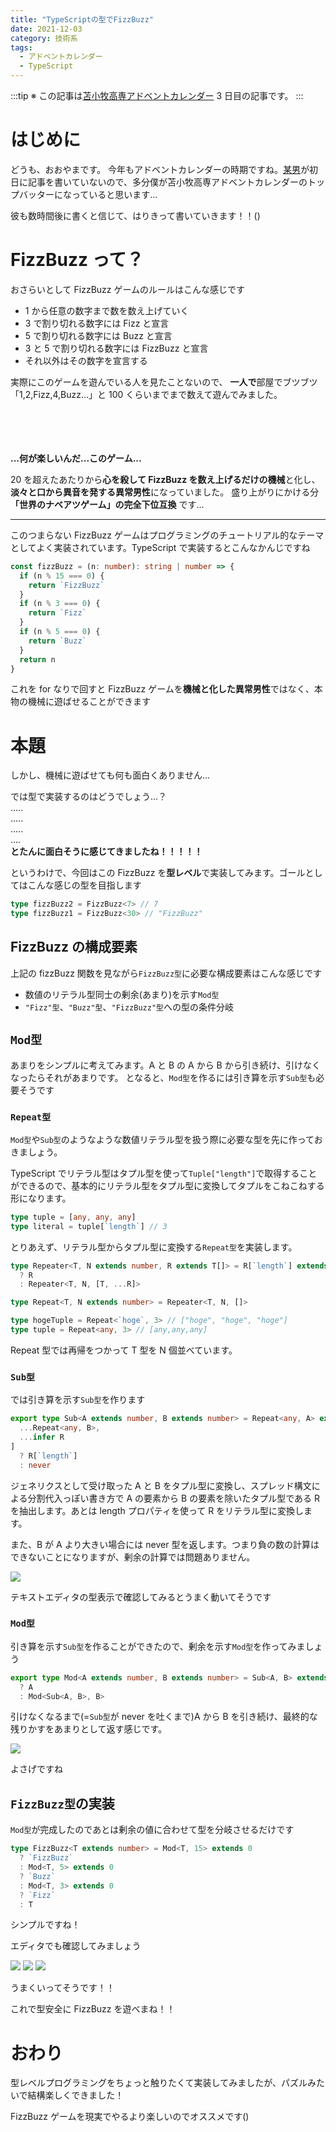 ```yaml
---
title: "TypeScriptの型でFizzBuzz"
date: 2021-12-03
category: 技術系
tags:
  - アドベントカレンダー
  - TypeScript
---
```


:::tip
※ この記事は[苫小牧高専アドベントカレンダー](https://adventar.org/calendars/6387) 3 日目の記事です。
:::

# はじめに

どうも、おおやまです。
今年もアドベントカレンダーの時期ですね。[某男](https://twitter.com/satakenkoki)が初日に記事を書いていないので、多分僕が苫小牧高専アドベントカレンダーのトップバッターになっていると思います...

彼も数時間後に書くと信じて、はりきって書いていきます！！()

# FizzBuzz って？

おさらいとして FizzBuzz ゲームのルールはこんな感じです

- 1 から任意の数字まで数を数え上げていく
- 3 で割り切れる数字には Fizz と宣言
- 5 で割り切れる数字には Buzz と宣言
- 3 と 5 で割り切れる数字には FizzBuzz と宣言
- それ以外はその数字を宣言する

実際にこのゲームを遊んでいる人を見たことないので、
**一人で**部屋でブツブツ「1,2,Fizz,4,Buzz...」と 100 くらいまでまで数えて遊んでみました。
<br />
<br />
<br />
<br />
<br />

**...何が楽しいんだ...このゲーム...**

20 を超えたあたりから**心を殺して FizzBuzz を数え上げるだけの機械**と化し、**淡々と口から異音を発する異常男性**になっていました。
盛り上がりにかける分 **「世界のナベアツゲーム」の完全下位互換** です...

<hr>

このつまらない FizzBuzz ゲームはプログラミングのチュートリアル的なテーマとしてよく実装されています。TypeScript で実装するとこんなかんじですね

```ts
const fizzBuzz = (n: number): string | number => {
  if (n % 15 === 0) {
    return `FizzBuzz`
  }
  if (n % 3 === 0) {
    return `Fizz`
  }
  if (n % 5 === 0) {
    return `Buzz`
  }
  return n
}
```

これを for なりで回すと FizzBuzz ゲームを**機械と化した異常男性**ではなく、本物の機械に遊ばせることができます

# 本題

しかし、機械に遊ばせても何も面白くありません...

では型で実装するのはどうでしょう...？
<br />.....
<br />.....
<br />.....
<br />....
<br />
**とたんに面白そうに感じてきましたね！！！！！**

というわけで、今回はこの FizzBuzz を**型レベル**で実装してみます。ゴールとしてはこんな感じの型を目指します

```ts
type fizzBuzz2 = FizzBuzz<7> // 7
type fizzBuzz1 = FizzBuzz<30> // "FizzBuzz"
```

## FizzBuzz の構成要素

上記の fizzBuzz 関数を見ながら`FizzBuzz型`に必要な構成要素はこんな感じです

- 数値のリテラル型同士の剰余(あまり)を示す`Mod型`
- `"Fizz"型`、`"Buzz"型`、`"FizzBuzz"型`への型の条件分岐

## `Mod型`

あまりをシンプルに考えてみます。A と B の A から B から引き続け、引けなくなったらそれがあまりです。
となると、`Mod型`を作るには引き算を示す`Sub型`も必要そうです

### `Repeat型`

`Mod型`や`Sub型`のようなような数値リテラル型を扱う際に必要な型を先に作っておきましょう。

TypeScript でリテラル型はタプル型を使って`Tuple["length"]`で取得することができるので、基本的にリテラル型をタプル型に変換してタプルをこねこねする形になります。

```ts
type tuple = [any, any, any]
type literal = tuple[`length`] // 3
```

とりあえず、リテラル型からタプル型に変換する`Repeat型`を実装します。

```ts
type Repeater<T, N extends number, R extends T[]> = R[`length`] extends N
  ? R
  : Repeater<T, N, [T, ...R]>

type Repeat<T, N extends number> = Repeater<T, N, []>

type hogeTuple = Repeat<`hoge`, 3> // ["hoge", "hoge", "hoge"]
type tuple = Repeat<any, 3> // [any,any,any]
```

Repeat 型では再帰をつかって T 型を N 個並べています。

### `Sub型`

では引き算を示す`Sub型`を作ります

```ts
export type Sub<A extends number, B extends number> = Repeat<any, A> extends [
  ...Repeat<any, B>,
  ...infer R
]
  ? R[`length`]
  : never
```

ジェネリクスとして受け取った A と B をタプル型に変換し、スプレッド構文による分割代入っぽい書き方で A の要素から B の要素を除いたタプル型である R を抽出します。あとは length プロパティを使って R をリテラル型に変換します。

また、B が A より大きい場合には never 型を返します。つまり負の数の計算はできないことになりますが、剰余の計算では問題ありません。

<img src="./img/20211203/スクリーンショット 2021-12-03 17.01.42.png" />

テキストエディタの型表示で確認してみるとうまく動いてそうです

### `Mod型`

引き算を示す`Sub型`を作ることができたので、剰余を示す`Mod型`を作ってみましょう

```ts
export type Mod<A extends number, B extends number> = Sub<A, B> extends never
  ? A
  : Mod<Sub<A, B>, B>
```

引けなくなるまで(=`Sub型`が never を吐くまで)A から B を引き続け、最終的な残りかすをあまりとして返す感じです。

<img src="./img/20211203/スクリーンショット 2021-12-03 17.08.01.png" />

よさげですね

## `FizzBuzz型`の実装

`Mod型`が完成したのであとは剰余の値に合わせて型を分岐させるだけです

```ts
type FizzBuzz<T extends number> = Mod<T, 15> extends 0
  ? `FizzBuzz`
  : Mod<T, 5> extends 0
  ? `Buzz`
  : Mod<T, 3> extends 0
  ? `Fizz`
  : T
```

シンプルですね！

エディタでも確認してみましょう

<img src="./img/20211203/スクリーンショット 2021-12-03 17.36.10.png" />

<img src="./img/20211203/スクリーンショット 2021-12-03 17.37.54.png" />

<img src="./img/20211203/スクリーンショット 2021-12-03 17.38.34.png" />

うまくいってそうです！！

これで型安全に FizzBuzz を遊べまね！！

# おわり

型レベルプログラミングをちょっと触りたくて実装してみましたが、パズルみたいで結構楽しくできました！

FizzBuzz ゲームを現実でやるより楽しいのでオススメです()
